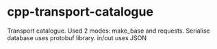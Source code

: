# cpp-transport-catalogue
Transport catalogue. Used 2 modes: make_base and requests. Serialise database uses protobuf library. in/out uses JSON
